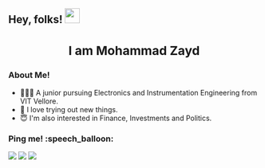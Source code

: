 <h2> Hey, folks! <img src="https://raw.githubusercontent.com/MartinHeinz/MartinHeinz/master/wave.gif" width="30px">
<p>
  <div align = center>
    <h3>I am Mohammad Zayd <!--<img src = "https://github.com/Swarzinium-369/Swarzinium-369/blob/main/Img/spongebob.gif" width=150 height=80></h2>--> 
  </div>  
<p>
</p>
<h3>About Me!</h3>
  <ul>
    <li> 👨🏻‍🎓 A junior pursuing Electronics and Instrumentation Engineering from VIT Vellore.
    <li> 🧐 I love trying out new things.
    <li> 😇 I'm also interested in Finance, Investments and Politics.  
  </ul>    
</p>  
<h3>Ping me! :speech_balloon:</h3>
 <p><p>
 <a href= "https://www.linkedin.com/in/md-zayd"><img src="https://img.shields.io/badge/LinkedIn-0077B5?style=for-the-badge&logo=linkedin&logoColor=white"></a>
 <a href= "https://discord.com/channels/Zayd#2162"><img src="https://img.shields.io/badge/Discord-7289DA?style=for-the-badge&logo=discord&logoColor=white"></a>
 <a href= "https://twitter.com/Md_Z16"><img src="https://img.shields.io/badge/Twitter-1DA1F2?style=for-the-badge&logo=twitter&logoColor=white"></a>
 </p>
 

<!-- 
I'm from India, living in Raipur. I'm a junior at VIT Vellore pursuing B.Tech in Electronics and Instrumentation Engineering.

Here are some ideas to get you started:

- 🔭 I’m currently working on ...
- 🌱 I’m currently learning ...
- 👯 I’m looking to collaborate on ...
- 🤔 I’m looking for help with ...
- 💬 Ask me about ...
- 📫 How to reach me: ...
- 😄 Pronouns: ...
- ⚡ Fun fact: ...
-->
